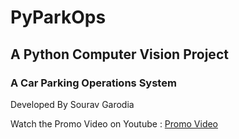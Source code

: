 # PyParkOps
## A Python Computer Vision Project
### A Car Parking Operations System
Developed By Sourav Garodia

Watch the Promo Video on Youtube : [Promo Video]([https://www.youtube.com/watch?v=93ygnMqfi3Y])
